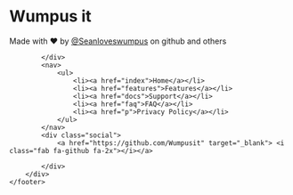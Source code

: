  <footer class="footer bg-dark py-5">
        <div class="container grid grid-3">
            <div>
                <h1>Wumpus it
                </h1>
               Made with ❤ by <a href="https://github.com/Seanloveswumpus" target="_blank">@Seanloveswumpus</a> on github and others

            </div>
            <nav>
                <ul>
                    <li><a href="index">Home</a></li>
                    <li><a href="features">Features</a></li>
                    <li><a href="docs">Support</a></li>
                    <li><a href="faq">FAQ</a></li>
                    <li><a href="p">Privacy Policy</a></li>
                </ul>
            </nav>
            <div class="social">
                <a href="https://github.com/Wumpusit" target="_blank"> <i class="fab fa-github fa-2x"></i></a>
                
            </div>
        </div>
    </footer>
